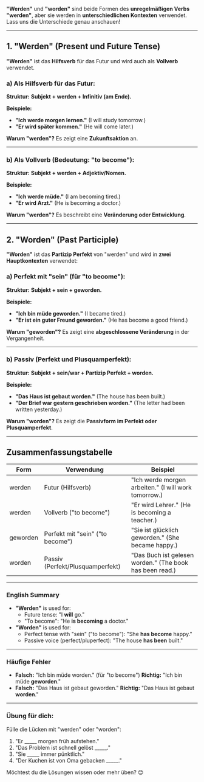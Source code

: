 **"Werden"** und **"worden"** sind beide Formen des **unregelmäßigen Verbs "werden"**, aber sie werden in **unterschiedlichen Kontexten** verwendet. Lass uns die Unterschiede genau anschauen!

---

## 1. **"Werden" (Present und Future Tense)**
**"Werden"** ist das **Hilfsverb** für das Futur und wird auch als **Vollverb** verwendet.

### a) Als Hilfsverb für das Futur:
**Struktur:** **Subjekt + werden + Infinitiv (am Ende).**

**Beispiele:**
- **"Ich werde morgen lernen."**
  (I will study tomorrow.)
- **"Er wird später kommen."**
  (He will come later.)

**Warum "werden"?**
Es zeigt eine **Zukunftsaktion** an.

---

### b) Als Vollverb (Bedeutung: "to become"):
**Struktur:** **Subjekt + werden + Adjektiv/Nomen.**

**Beispiele:**
- **"Ich werde müde."**
  (I am becoming tired.)
- **"Er wird Arzt."**
  (He is becoming a doctor.)

**Warum "werden"?**
Es beschreibt eine **Veränderung oder Entwicklung**.

---

## 2. **"Worden" (Past Participle)**
**"Worden"** ist das **Partizip Perfekt** von "werden" und wird in **zwei Hauptkontexten** verwendet:

### a) Perfekt mit "sein" (für "to become"):
**Struktur:** **Subjekt + sein + geworden.**

**Beispiele:**
- **"Ich bin müde geworden."**
  (I became tired.)
- **"Er ist ein guter Freund geworden."**
  (He has become a good friend.)

**Warum "geworden"?**
Es zeigt eine **abgeschlossene Veränderung** in der Vergangenheit.

---

### b) Passiv (Perfekt und Plusquamperfekt):
**Struktur:** **Subjekt + sein/war + Partizip Perfekt + worden.**

**Beispiele:**
- **"Das Haus ist gebaut worden."**
  (The house has been built.)
- **"Der Brief war gestern geschrieben worden."**
  (The letter had been written yesterday.)

**Warum "worden"?**
Es zeigt die **Passivform im Perfekt oder Plusquamperfekt**.

---

## **Zusammenfassungstabelle**

| Form       | Verwendung                          | Beispiel                                                                 |
|------------|-------------------------------------|--------------------------------------------------------------------------|
| werden     | Futur (Hilfsverb)                   | "Ich werde morgen arbeiten." (I will work tomorrow.)                   |
| werden     | Vollverb ("to become")              | "Er wird Lehrer." (He is becoming a teacher.)                           |
| geworden   | Perfekt mit "sein" ("to become")    | "Sie ist glücklich geworden." (She became happy.)                      |
| worden     | Passiv (Perfekt/Plusquamperfekt)   | "Das Buch ist gelesen worden." (The book has been read.)                |

---

### **English Summary**
- **"Werden"** is used for:
  - Future tense: "I **will** go."
  - "To become": "He **is becoming** a doctor."
- **"Worden"** is used for:
  - Perfect tense with "sein" ("to become"): "She **has become** happy."
  - Passive voice (perfect/pluperfect): "The house **has been** built."

---

### **Häufige Fehler**
- **Falsch:** "Ich bin müde worden." (für "to become")
  **Richtig:** "Ich bin müde **geworden**."
- **Falsch:** "Das Haus ist gebaut geworden."
  **Richtig:** "Das Haus ist gebaut **worden**."

---

### **Übung für dich:**
Fülle die Lücken mit "werden" oder "worden":
1. "Er _____ morgen früh aufstehen."
2. "Das Problem ist schnell gelöst _____."
3. "Sie _____ immer pünktlich."
4. "Der Kuchen ist von Oma gebacken _____."

Möchtest du die Lösungen wissen oder mehr üben? 😊
